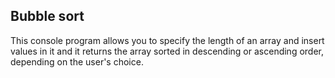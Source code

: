## Bubble sort

This console program allows you to specify the length of an array and insert values in it and it returns the array sorted in descending or ascending order, depending on the user's choice.